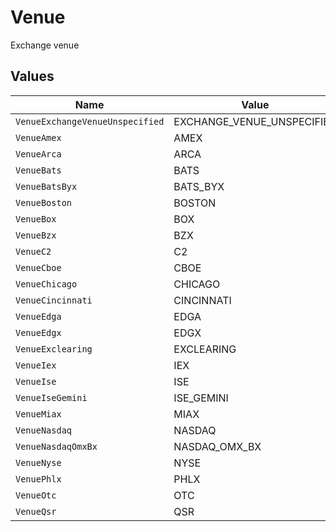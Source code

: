 # Venue

Exchange venue


## Values

| Name                            | Value                           |
| ------------------------------- | ------------------------------- |
| `VenueExchangeVenueUnspecified` | EXCHANGE_VENUE_UNSPECIFIED      |
| `VenueAmex`                     | AMEX                            |
| `VenueArca`                     | ARCA                            |
| `VenueBats`                     | BATS                            |
| `VenueBatsByx`                  | BATS_BYX                        |
| `VenueBoston`                   | BOSTON                          |
| `VenueBox`                      | BOX                             |
| `VenueBzx`                      | BZX                             |
| `VenueC2`                       | C2                              |
| `VenueCboe`                     | CBOE                            |
| `VenueChicago`                  | CHICAGO                         |
| `VenueCincinnati`               | CINCINNATI                      |
| `VenueEdga`                     | EDGA                            |
| `VenueEdgx`                     | EDGX                            |
| `VenueExclearing`               | EXCLEARING                      |
| `VenueIex`                      | IEX                             |
| `VenueIse`                      | ISE                             |
| `VenueIseGemini`                | ISE_GEMINI                      |
| `VenueMiax`                     | MIAX                            |
| `VenueNasdaq`                   | NASDAQ                          |
| `VenueNasdaqOmxBx`              | NASDAQ_OMX_BX                   |
| `VenueNyse`                     | NYSE                            |
| `VenuePhlx`                     | PHLX                            |
| `VenueOtc`                      | OTC                             |
| `VenueQsr`                      | QSR                             |